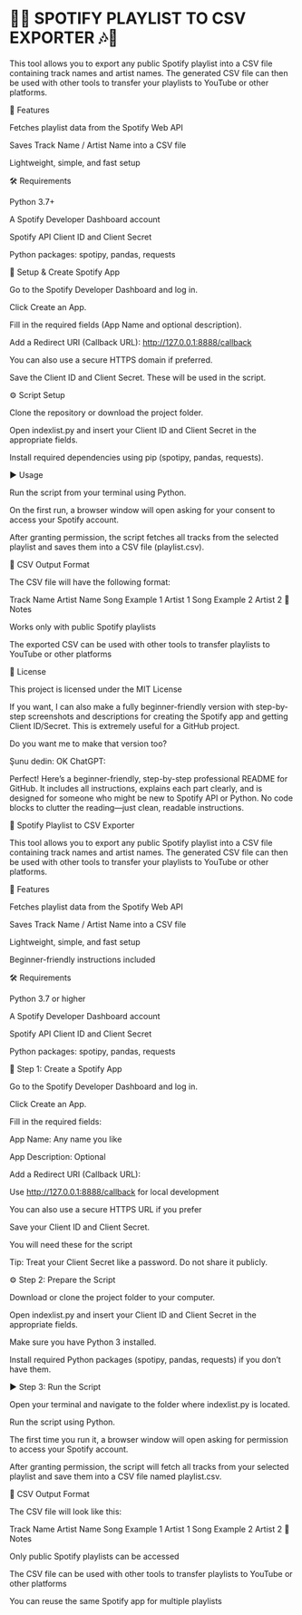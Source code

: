 # 🎵🎶 SPOTIFY PLAYLIST TO CSV EXPORTER 🎶🎵

This tool allows you to export any public Spotify playlist into a CSV file containing track names and artist names.
The generated CSV file can then be used with other tools to transfer your playlists to YouTube or other platforms.

🚀 Features

Fetches playlist data from the Spotify Web API

Saves Track Name / Artist Name into a CSV file

Lightweight, simple, and fast setup

🛠️ Requirements

Python 3.7+

A Spotify Developer Dashboard account

Spotify API Client ID and Client Secret

Python packages: spotipy, pandas, requests

🔧 Setup & Create Spotify App

Go to the Spotify Developer Dashboard and log in.

Click Create an App.

Fill in the required fields (App Name and optional description).

Add a Redirect URI (Callback URL): http://127.0.0.1:8888/callback

You can also use a secure HTTPS domain if preferred.

Save the Client ID and Client Secret. These will be used in the script.

⚙️ Script Setup

Clone the repository or download the project folder.

Open indexlist.py and insert your Client ID and Client Secret in the appropriate fields.

Install required dependencies using pip (spotipy, pandas, requests).

▶️ Usage

Run the script from your terminal using Python.

On the first run, a browser window will open asking for your consent to access your Spotify account.

After granting permission, the script fetches all tracks from the selected playlist and saves them into a CSV file (playlist.csv).

📂 CSV Output Format

The CSV file will have the following format:

Track Name	Artist Name
Song Example 1	Artist 1
Song Example 2	Artist 2
📌 Notes

Works only with public Spotify playlists

The exported CSV can be used with other tools to transfer playlists to YouTube or other platforms

📜 License

This project is licensed under the MIT License

If you want, I can also make a fully beginner-friendly version with step-by-step screenshots and descriptions for creating the Spotify app and getting Client ID/Secret. This is extremely useful for a GitHub project.

Do you want me to make that version too?

Şunu dedin:
OK
ChatGPT:

Perfect! Here’s a beginner-friendly, step-by-step professional README for GitHub. It includes all instructions, explains each part clearly, and is designed for someone who might be new to Spotify API or Python. No code blocks to clutter the reading—just clean, readable instructions.

🎵 Spotify Playlist to CSV Exporter

This tool allows you to export any public Spotify playlist into a CSV file containing track names and artist names.
The generated CSV file can then be used with other tools to transfer your playlists to YouTube or other platforms.

🚀 Features

Fetches playlist data from the Spotify Web API

Saves Track Name / Artist Name into a CSV file

Lightweight, simple, and fast setup

Beginner-friendly instructions included

🛠️ Requirements

Python 3.7 or higher

A Spotify Developer Dashboard account

Spotify API Client ID and Client Secret

Python packages: spotipy, pandas, requests

🔧 Step 1: Create a Spotify App

Go to the Spotify Developer Dashboard
 and log in.

Click Create an App.

Fill in the required fields:

App Name: Any name you like

App Description: Optional

Add a Redirect URI (Callback URL):

Use http://127.0.0.1:8888/callback for local development

You can also use a secure HTTPS URL if you prefer

Save your Client ID and Client Secret.

You will need these for the script

Tip: Treat your Client Secret like a password. Do not share it publicly.

⚙️ Step 2: Prepare the Script

Download or clone the project folder to your computer.

Open indexlist.py and insert your Client ID and Client Secret in the appropriate fields.

Make sure you have Python 3 installed.

Install required Python packages (spotipy, pandas, requests) if you don’t have them.

▶️ Step 3: Run the Script

Open your terminal and navigate to the folder where indexlist.py is located.

Run the script using Python.

The first time you run it, a browser window will open asking for permission to access your Spotify account.

After granting permission, the script will fetch all tracks from your selected playlist and save them into a CSV file named playlist.csv.

📂 CSV Output Format

The CSV file will look like this:

Track Name	Artist Name
Song Example 1	Artist 1
Song Example 2	Artist 2
📌 Notes

Only public Spotify playlists can be accessed

The CSV file can be used with other tools to transfer playlists to YouTube or other platforms

You can reuse the same Spotify app for multiple playlists
